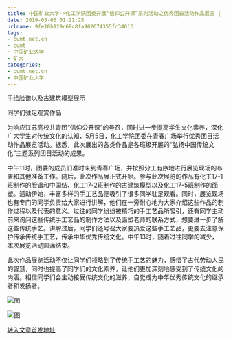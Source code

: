 ```yaml
---
title: 中国矿业大学->化工学院团委开展“信仰公开课”系列活动之优秀团日活动作品展览 | cumt.net.cn
date: 2019-05-06 01:21:25
urlname: 9fe18b129c68c8fa902674355fc34016
tags: 
- cumt.net.cn
- cumt
- 中国矿业大学
- 矿大
categories:
- cumt.net.cn
- 中国矿业大学
---
```


手绘脸谱以及古建筑模型展示

同学们驻足观赏作品

为响应江苏高校共青团“信仰公开课”的号召，同时进一步提高学生文化素养，深化广大学生对传统文化的认知，5月5日，化工学院团委在青春广场举行优秀团日活动作品展览活动。据悉，此次展出的各类作品是各班级开展的“弘扬中国传统文化”主题系列团日活动的成果。

中午11时，团委的成员们准时来到青春广场，并按照分工有序地进行展览现场的布置和其他准备工作。随后，此次作品展正式开始。参与此次展览的作品有化工17-1班制作的脸谱和中国结、化工17-2班制作的古建筑模型以及化工17-5班制作的面塑。活动伊始，丰富多样的手工艺品便吸引了很多同学驻足观看。同时，展览现场也有专门的同学负责给大家进行讲解，他们在一旁耐心地为大家介绍这些作品的制作过程以及代表的意义。过往的同学纷纷被精巧的手工艺品所吸引，还有同学主动前来询问这些传统手工艺品的制作方法以及面塑老师的联系方式，想要进一步了解这些传统手艺。讲解过后，同学们还号召大家要热爱这些手工艺品，更要去注意保护传承传统手工艺，传承中华优秀传统文化。中午13时，随着过往同学的减少，本次展览活动圆满结束。

此次作品展览活动不仅让同学们领略到了传统手工艺的魅力，感悟了古代劳动人民的智慧，同时也提高了同学们的文化素养，让他们更加深刻地感受到了传统文化的内涵。相信同学们会主动接受传统文化的滋养，自觉成为中华优秀传统文化的继承者和发扬者。

![图](http://xwzx.cumt.edu.cn/_upload/article/images/19/5a/a0e90f6644f79223901bdc75707d/99d82063-0efa-42db-9bcb-cee8c7fb2334.jpg)

![图](http://xwzx.cumt.edu.cn/_upload/article/images/19/5a/a0e90f6644f79223901bdc75707d/2eea0811-180c-424b-8154-a7ca0b20437c.jpg)

[转入文章首发地址](http://xwzx.cumt.edu.cn/fc/b2/c523a523442/page.htm)